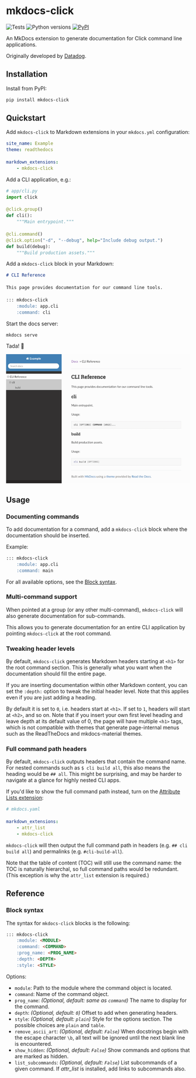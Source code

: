 # mkdocs-click

![Tests](https://github.com/mkdocs/mkdocs-click/workflows/CI/badge.svg?branch=master)
![Python versions](https://img.shields.io/pypi/pyversions/mkdocs-click.svg)
[![PyPI](https://img.shields.io/pypi/v/mkdocs-click)](https://pypi.org/project/mkdocs-click/)

An MkDocs extension to generate documentation for Click command line applications.

Originally developed by [Datadog](https://www.datadoghq.com).

## Installation

Install from PyPI:

```bash
pip install mkdocs-click
```

## Quickstart

Add `mkdocs-click` to Markdown extensions in your `mkdocs.yml` configuration:

```yaml
site_name: Example
theme: readthedocs

markdown_extensions:
    - mkdocs-click
```

Add a CLI application, e.g.:

```python
# app/cli.py
import click

@click.group()
def cli():
    """Main entrypoint."""

@cli.command()
@click.option("-d", "--debug", help="Include debug output.")
def build(debug):
    """Build production assets."""
```

Add a `mkdocs-click` block in your Markdown:

```markdown
# CLI Reference

This page provides documentation for our command line tools.

::: mkdocs-click
    :module: app.cli
    :command: cli
```

Start the docs server:

```bash
mkdocs serve
```

Tada! 💫

![](https://raw.githubusercontent.com/DataDog/mkdocs-click/master/docs/example.png)

## Usage

### Documenting commands

To add documentation for a command, add a `mkdocs-click` block where the documentation should be inserted.

Example:

```markdown
::: mkdocs-click
    :module: app.cli
    :command: main
```

For all available options, see the [Block syntax](#block-syntax).

### Multi-command support

When pointed at a group (or any other multi-command), `mkdocs-click` will also generate documentation for sub-commands.

This allows you to generate documentation for an entire CLI application by pointing `mkdocs-click` at the root command.

### Tweaking header levels

By default, `mkdocs-click` generates Markdown headers starting at `<h1>` for the root command section. This is generally what you want when the documentation should fill the entire page.

If you are inserting documentation within other Markdown content, you can set the `:depth:` option to tweak the initial header level. Note that this applies even if you are just adding a heading.

By default it is set to `0`, i.e. headers start at `<h1>`. If set to `1`, headers will start at `<h2>`, and so on. Note that if you insert your own first level heading and leave depth at its default value of 0, the page will have multiple `<h1>` tags, which is not compatible with themes that generate page-internal menus such as the ReadTheDocs and mkdocs-material themes.

### Full command path headers

By default, `mkdocs-click` outputs headers that contain the command name. For nested commands such as `$ cli build all`, this also means the heading would be `## all`. This might be surprising, and may be harder to navigate at a glance for highly nested CLI apps.

If you'd like to show the full command path instead, turn on the [Attribute Lists extension](https://python-markdown.github.io/extensions/attr_list/):

```yaml
# mkdocs.yaml

markdown_extensions:
    - attr_list
    - mkdocs-click
```

`mkdocs-click` will then output the full command path in headers (e.g. `## cli build all`) and permalinks (e.g. `#cli-build-all`).

Note that the table of content (TOC) will still use the command name: the TOC is naturally hierarchal, so full command paths would be redundant. (This exception is why the `attr_list` extension is required.)

## Reference

### Block syntax

The syntax for `mkdocs-click` blocks is the following:

```markdown
::: mkdocs-click
    :module: <MODULE>
    :command: <COMMAND>
    :prog_name: <PROG_NAME>
    :depth: <DEPTH>
    :style: <STYLE>
```

Options:

- `module`: Path to the module where the command object is located.
- `command`: Name of the command object.
- `prog_name`: _(Optional, default: same as `command`)_ The name to display for the command.
- `depth`: _(Optional, default: `0`)_ Offset to add when generating headers.
- `style`: _(Optional, default: `plain`)_ Style for the options section. The possible choices are `plain` and `table`.
- `remove_ascii_art`: _(Optional, default: `False`)_ When docstrings begin with the escape character `\b`, all text will be ignored until the next blank line is encountered.
- `show_hidden`: _(Optional, default: `False`)_ Show commands and options that are marked as hidden.
- `list_subcommands`: _(Optional, default: `False`)_ List subcommands of a given command. If _attr_list_ is installed,
add links to subcommands also.
